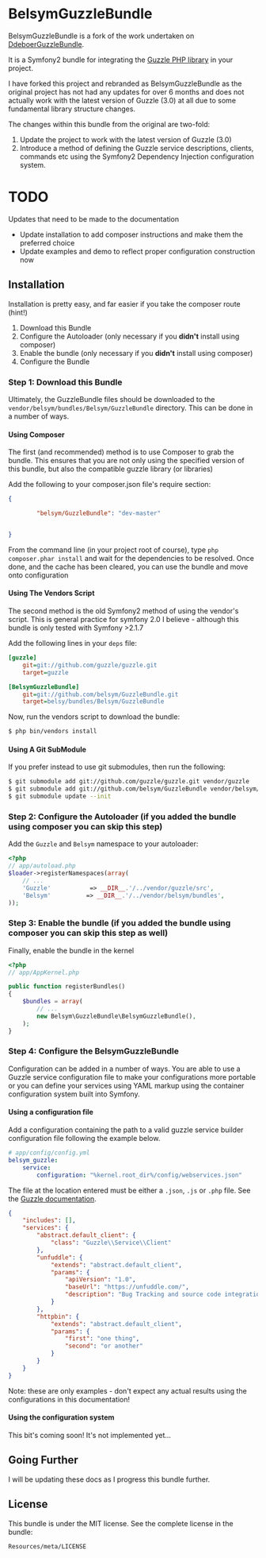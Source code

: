 BelsymGuzzleBundle
===================

BelsymGuzzleBundle is a fork of the work undertaken on [DdeboerGuzzleBundle](https://github.com/ddeboer/GuzzleBundle).

It is a Symfony2 bundle for integrating the [Guzzle PHP library](http://github.com/guzzle/guzzle) in your project.

I have forked this project and rebranded as BelsymGuzzleBundle as the original project has not had any updates for over 6 months and does not actually work with the latest version of Guzzle (3.0) at all due to some fundamental library structure changes.

The changes within this bundle from the original are two-fold:

1. Update the project to work with the latest version of Guzzle (3.0)
2. Introduce a method of defining the Guzzle service descriptions, clients, commands etc using the Symfony2 Dependency Injection configuration system.

# TODO

Updates that need to be made to the documentation

* Update installation to add composer instructions and make them the preferred choice
* Update examples and demo to reflect proper configuration construction now


## Installation

Installation is pretty easy, and far easier if you take the composer route (hint!)

1. Download this Bundle
2. Configure the Autoloader (only necessary if you **didn't** install using composer)
3. Enable the bundle (only necessary if you **didn't** install using composer)
4. Configure the Bundle

### Step 1: Download this Bundle

Ultimately, the GuzzleBundle files should be downloaded to the `vendor/belsym/bundles/Belsym/GuzzleBundle` directory. This can be done in a number of ways.

#### Using Composer

The first (and recommended) method is to use Composer to grab the bundle. This ensures that you are not only using the specified version of this bundle, but also the compatible guzzle library (or libraries)

Add the following to your composer.json file's require section:

``` json
{

        "belsym/GuzzleBundle": "dev-master"


}
```

From the command line (in your project root of course), type `php composer.phar install` and wait for the dependencies to be resolved. Once done, and the cache has been cleared, you can use the bundle and move onto configuration

#### Using The Vendors Script

The second method is the old Symfony2 method of using the vendor's script. This is general practice for symfony 2.0 I believe - although this bundle is only tested with Symfony >2.1.7

Add the following lines in your `deps` file:

``` ini
[guzzle]
    git=git://github.com/guzzle/guzzle.git
    target=guzzle

[BelsymGuzzleBundle]
    git=git://github.com/belsym/GuzzleBundle.git
    target=belsy/bundles/Belsym/GuzzleBundle
```

Now, run the vendors script to download the bundle:

``` bash
$ php bin/vendors install
```

#### Using A Git SubModule

If you prefer instead to use git submodules, then run the following:

``` bash
$ git submodule add git://github.com/guzzle/guzzle.git vendor/guzzle
$ git submodule add git://github.com/belsym/GuzzleBundle vendor/belsym/bundles/Belsym/GuzzleBundle
$ git submodule update --init
```

### Step 2: Configure the Autoloader (if you added the bundle using composer you can skip this step)

Add the `Guzzle` and `Belsym` namespace to your autoloader:

``` php
<?php
// app/autoload.php
$loader->registerNamespaces(array(
    // ...
    'Guzzle'           => __DIR__.'/../vendor/guzzle/src',
    'Belsym'          => __DIR__.'/../vendor/belsym/bundles',
));
```

### Step 3: Enable the bundle (if you added the bundle using composer you can skip this step as well)

Finally, enable the bundle in the kernel

``` php
<?php
// app/AppKernel.php

public function registerBundles()
{
    $bundles = array(
        // ...
        new Belsym\GuzzleBundle\BelsymGuzzleBundle(),
    );
}
```

### Step 4: Configure the BelsymGuzzleBundle

Configuration can be added in a number of ways. You are able to use a Guzzle service configuration file to make your configurations more portable or you can define your services using YAML markup using the container configuration system built into Symfony.

#### Using a configuration file

Add a configuration containing the path to a valid guzzle service builder configuration file following the example below.

``` yaml
# app/config/config.yml
belsym_guzzle:
    service:
        configuration: "%kernel.root_dir%/config/webservices.json"
```

The file at the location entered must be either a `.json`, `.js` or `.php` file. See the [Guzzle documentation](http://guzzlephp.org/tour/using_services.html#instantiating-web-service-clients-using-a-servicebuilder).

``` json
{
    "includes": [],
    "services": {
        "abstract.default_client": {
            "class": "Guzzle\\Service\\Client"
        },
        "unfuddle": {
            "extends": "abstract.default_client",
            "params": {
                "apiVersion": "1.0",
                "baseUrl": "https://unfuddle.com/",
                "description": "Bug Tracking and source code integration for the masses",
            }
        },
        "httpbin": {
            "extends": "abstract.default_client",
            "params": {
                "first": "one thing",
                "second": "or another"
            }
        }
    }
}
```

Note: these are only examples - don't expect any actual results using the configurations in this documentation!

#### Using the configuration system

This bit's coming soon! It's not implemented yet...

## Going Further

I will be updating these docs as I progress this bundle further.


## License

This bundle is under the MIT license. See the complete license in the bundle:

    Resources/meta/LICENSE
